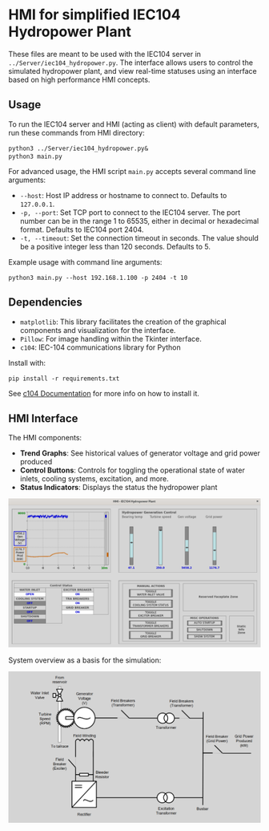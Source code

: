 
# HMI for simplified IEC104 Hydropower Plant

These files are meant to be used with the IEC104 server in `../Server/iec104_hydropower.py`. The interface allows users to control the simulated hydropower plant, and view real-time statuses using an interface based on high performance HMI concepts.

## Usage

To run the IEC104 server and HMI (acting as client) with default parameters, run these commands from HMI directory:
```shell
python3 ../Server/iec104_hydropower.py&
python3 main.py
```

For advanced usage, the HMI script `main.py` accepts several command line arguments:

- `--host`: Host IP address or hostname to connect to. Defaults to `127.0.0.1`.
- `-p, --port`: Set TCP port to connect to the IEC104 server. The port number can be in the range 1 to 65535, either in decimal or hexadecimal format. Defaults to IEC104 port 2404.
- `-t, --timeout`: Set the connection timeout in seconds. The value should be a positive integer less than 120 seconds. Defaults to 5.

Example usage with command line arguments:
```shell
python3 main.py --host 192.168.1.100 -p 2404 -t 10
```

## Dependencies

- `matplotlib`: This library facilitates the creation of the graphical components and visualization for the interface.
- `Pillow`: For image handling within the Tkinter interface.
- `c104`: IEC-104 communications library for Python

Install with:
```shell
pip install -r requirements.txt
```

See [c104 Documentation](https://github.com/Fraunhofer-FIT-DIEN/iec104-python) for more info on how to install it.


## HMI Interface

The HMI components:

- **Trend Graphs**: See historical values of generator voltage and grid power produced
- **Control Buttons**: Controls for toggling the operational state of water inlets, cooling systems, excitation, and more.
- **Status Indicators**: Displays the status the hydropower plant

![HMI Screenshot](./assets/HMI_example.PNG)

System overview as a basis for the simulation:

![System Overview](./assets/Hydropower_overview.PNG)

